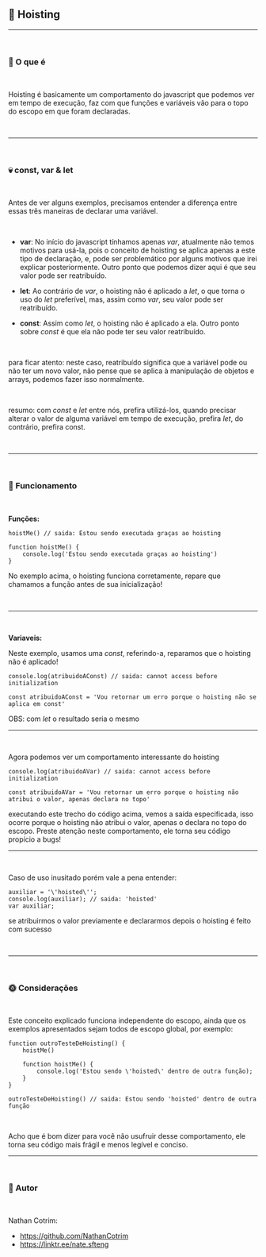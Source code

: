 ## 📡 Hoisting

<hr>
<br>

### 🌾 O que é

<br>

Hoisting é basicamente um comportamento do javascript que podemos ver em tempo de execução, faz com que funções e variáveis vão para o topo do escopo em que foram declaradas.

<br>
<hr>
<br>

### 💀 const, var & let

<br>

Antes de ver alguns exemplos, precisamos entender a diferença entre essas três maneiras de declarar uma variável.

<br>

- **var**: No início do javascript tínhamos apenas _var_, atualmente não temos motivos para usá-la, pois o conceito de hoisting se aplica apenas a este tipo de declaração, e, pode ser problemático por alguns motivos que irei explicar posteriormente. Outro ponto que podemos dizer aqui é que seu valor pode ser reatribuído.

- **let**: Ao contrário de _var_, o hoisting não é aplicado a _let_, o que torna o uso do _let_ preferível, mas, assim como _var_, seu valor pode ser reatribuído.

- **const**: Assim como _let_, o hoisting não é aplicado a ela. Outro ponto sobre _const_ é que ela não pode ter seu valor reatribuído.

<br>

para ficar atento: neste caso, reatribuído significa que a variável pode ou não ter um novo valor, não pense que se aplica à manipulação de objetos e arrays, podemos fazer isso normalmente.

<br>

resumo: com _const_ e _let_ entre nós, prefira utilizá-los, quando precisar alterar o valor de alguma variável em tempo de execução, prefira _let_, do contrário, prefira const.

<br>
<hr>
<br>

### 🏇 Funcionamento

<br>

**Funções:**

```
hoistMe() // saida: Estou sendo executada graças ao hoisting

function hoistMe() {
    console.log('Estou sendo executada graças ao hoisting')
}
```

No exemplo acima, o hoisting funciona corretamente, repare que chamamos a função antes de sua inicialização!

<br>
<hr>
<br>

**Variaveis:**

Neste exemplo, usamos uma _const_, referindo-a, reparamos que o hoisting não é aplicado!

```
console.log(atribuidoAConst) // saida: cannot access before initialization

const atribuidoAConst = 'Vou retornar um erro porque o hoisting não se aplica em const'
```

OBS: com _let_ o resultado seria o mesmo

<hr>
<br>

Agora podemos ver um comportamento interessante do hoisting

```
console.log(atribuidoAVar) // saida: cannot access before initialization

const atribuidoAVar = 'Vou retornar um erro porque o hoisting não atribui o valor, apenas declara no topo'
```

executando este trecho do código acima, vemos a saída especificada, isso ocorre porque o hoisting não atribui o valor, apenas o declara no topo do escopo. Preste atenção neste comportamento, ele torna seu código propício a bugs!

<hr>
<br>

Caso de uso inusitado porém vale a pena entender:

```
auxiliar = '\'hoisted\'';
console.log(auxiliar); // saida: 'hoisted'
var auxiliar;
```

se atribuirmos o valor previamente e declararmos depois o hoisting é feito com sucesso

<br>
<hr>
<br>

### 🌞 Considerações

<br>

Este conceito explicado funciona independente do escopo, ainda que os exemplos apresentados sejam todos de escopo global, por exemplo:

```
function outroTesteDeHoisting() {
    hoistMe()

    function hoistMe() {
        console.log('Estou sendo \'hoisted\' dentro de outra função);
    }
}

outroTesteDeHoisting() // saida: Estou sendo 'hoisted' dentro de outra função
```

<br>

Acho que é bom dizer para você não usufruir desse comportamento, ele torna seu código mais frágil e menos legível e conciso.
<br>

<hr>
<br>

### 🌴 Autor

<br>

Nathan Cotrim:

- https://github.com/NathanCotrim
- https://linktr.ee/nate.sfteng
